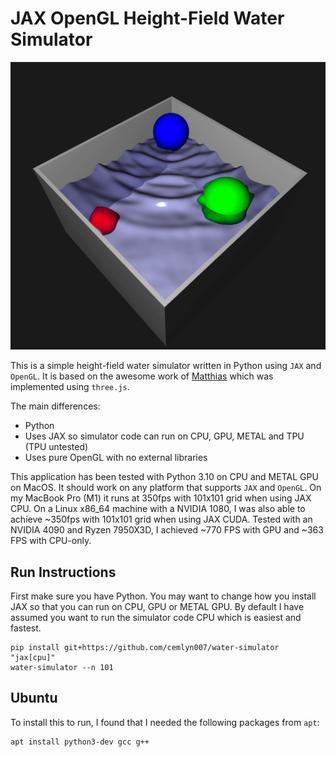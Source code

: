 # JAX OpenGL Height-Field Water Simulator

[![Simulation YouTube Video](images/simulation.jpeg)](https://youtu.be/Vrl7CklleO4?si=gBdu8EDwAdmfNjJm)

This is a simple height-field water simulator written in Python using `JAX` and `OpenGL`. It is based on the awesome work of [Matthias](https://www.youtube.com/watch?v=hswBi5wcqAA) which was implemented using `three.js`.

The main differences:
* Python
* Uses JAX so simulator code can run on CPU, GPU, METAL and TPU (TPU untested)
* Uses pure OpenGL with no external libraries

This application has been tested with Python 3.10 on CPU and METAL GPU on MacOS. It should work on any platform that supports `JAX` and `OpenGL`. On my MacBook Pro (M1) it runs at 350fps with 101x101 grid when using JAX CPU.
On a Linux x86_64 machine with a NVIDIA 1080, I was also able to achieve ~350fps with 101x101 grid when using JAX CUDA. Tested with an NVIDIA 4090 and Ryzen 7950X3D, I achieved ~770 FPS with GPU and ~363 FPS with CPU-only.

## Run Instructions
First make sure you have Python. You may want to change how you install JAX so that you can run on CPU, GPU or METAL GPU. By default I have assumed you want to run the simulator code CPU which is easiest and fastest.
```
pip install git+https://github.com/cemlyn007/water-simulator "jax[cpu]"
water-simulator --n 101
```

## Ubuntu
To install this to run, I found that I needed the following packages from `apt`:
```
apt install python3-dev gcc g++
```
